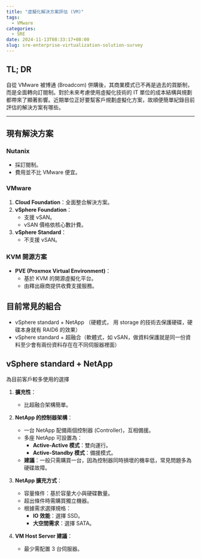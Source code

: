 ```yaml
---
title: "虛擬化解決方案評估 (VM)"
tags:
  - VMware
categories:
  - SRE
date: 2024-11-13T08:33:17+08:00
slug: sre-enterprise-virtualization-solution-survey
---
```


## TL; DR

自從 VMware 被博通 (Broadcom) 併購後，其商業模式已不再是過去的買斷制，而是全面轉向訂閱制。對於未來考慮使用虛擬化技術的 IT 單位的成本結構與規劃都帶來了顯著影響。近期單位正好要幫客戶規劃虛擬化方案，故順便簡單紀錄目前評估的解決方案有哪些。

---

## 現有解決方案

### Nutanix

- 採訂閱制。
- 費用並不比 VMware 便宜。

### VMware

1. **Cloud Foundation**：全面整合解決方案。
2. **vSphere Foundation**：
   - 支援 vSAN。
   - vSAN 價格依核心數計費。
3. **vSphere Standard**：
   - 不支援 vSAN。

### KVM 開源方案

- **PVE (Proxmox Virtual Environment)**：
  - 基於 KVM 的開源虛擬化平台。
  - 由釋出廠商提供收費支援服務。

## 目前常見的組合

- vSphere standard + NetApp （硬體式， 用 storage 的技術去保護硬碟，硬碟本身就有 RAID6 的效果）
- vSphere standard + 超融合（軟體式，如 vSAN，做資料保護就是同一份資料至少會有兩份資料存在在不同伺服器裡面）

## vSphere standard + NetApp

為目前客戶較多使用的選擇

1. **擴充性**：

   - 比超融合架構簡單。

2. **NetApp 的控制器架構**：

   - 一台 NetApp 配備兩個控制器 (Controller)，互相備援。
   - 多座 NetApp 可設置為：
     - **Active-Active 模式**：雙向運行。
     - **Active-Standby 模式**：備援模式。
   - **建議**：一般只需購買一台，因為控制器同時損壞的機率低，常見問題多為硬碟故障。

3. **NetApp 擴充方式**：

   - 容量條件：基於容量大小與硬碟數量。
   - 超出條件時需購買獨立機器。
   - 根據需求選擇規格：
     - **IO 效能**：選擇 SSD。
     - **大空間需求**：選擇 SATA。

4. **VM Host Server 建議**：
   - 最少需配置 3 台伺服器。
